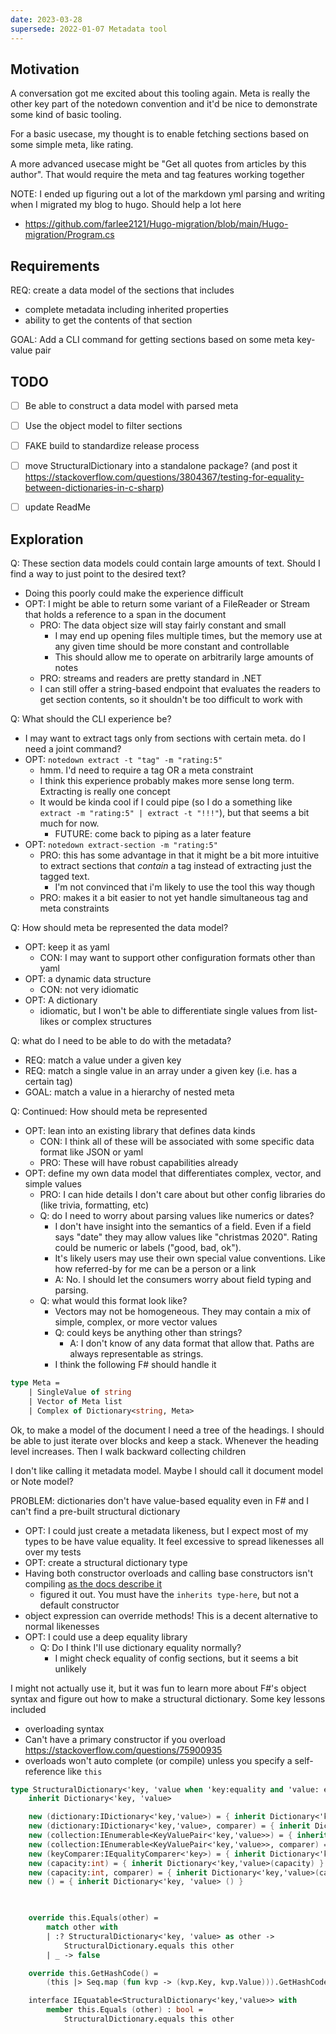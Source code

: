 ```yaml
---
date: 2023-03-28
supersede: 2022-01-07 Metadata tool
---
```


## Motivation

A conversation got me excited about this tooling again.
Meta is really the other key part of the notedown convention and it'd be nice
to demonstrate some kind of basic tooling.

For a basic usecase, my thought is to enable fetching sections based on some simple meta, like rating.

A more advanced usecase might be "Get all quotes from articles by this author". That would require the meta and tag features working together

NOTE: I ended up figuring out a lot of the markdown yml parsing and writing when I migrated my blog to hugo. Should help a lot here
- https://github.com/farlee2121/Hugo-migration/blob/main/Hugo-migration/Program.cs

## Requirements

REQ: create a data model of the sections that includes
- complete metadata including inherited properties
- ability to get the contents of that section

GOAL: Add a CLI command for getting sections based on some meta key-value pair





## TODO
- [ ] Be able to construct a data model with parsed meta
- [ ] Use the object model to filter sections
- [ ] FAKE build to standardize release process
- [ ] move StructuralDictionary into a standalone package? (and post it https://stackoverflow.com/questions/3804367/testing-for-equality-between-dictionaries-in-c-sharp)
- [ ] update ReadMe


## Exploration


Q: These section data models could contain large amounts of text. Should I find a way to just point to the desired text?
- Doing this poorly could make the experience difficult
- OPT: I might be able to return some variant of a FileReader or Stream that holds a reference to a span in the document
  - PRO: The data object size will stay fairly constant and small
    - I may end up opening files multiple times, but the memory use at any given time should be more constant and controllable
    - This should allow me to operate on arbitrarily large amounts of notes
  - PRO: streams and readers are pretty standard in .NET
  - I can still offer a string-based endpoint that evaluates the readers to get section contents, so it shouldn't be too difficult to work with

Q: What should the CLI experience be?
- I may want to extract tags only from sections with certain meta. do I need a joint command?
- OPT: `notedown extract -t "tag" -m "rating:5"`
  - hmm. I'd need to require a tag OR a meta constraint
  - I think this experience probably makes more sense long term. Extracting is really one concept
  - It would be kinda cool if I could pipe (so I do a something like `extract -m "rating:5" | extract -t "!!!"`), but that seems a bit much for now. 
    - FUTURE: come back to piping as a later feature
- OPT: `notedown extract-section -m "rating:5"` 
  - PRO: this has some advantage in that it might be a bit more intuitive to extract sections that *contain* a tag instead of extracting just the tagged text.
    - I'm not convinced that i'm likely to use the tool this way though
  - PRO: makes it a bit easier to not yet handle simultaneous tag and meta constraints

Q: How should meta be represented the data model?
- OPT: keep it as yaml
  - CON: I may want to support other configuration formats other than yaml
- OPT: a dynamic data structure
  - CON: not very idiomatic
- OPT: A dictionary 
  - idiomatic, but I won't be able to differentiate single values from list-likes or complex structures 

Q: what do I need to be able to do with the metadata?
- REQ: match a value under a given key
- REQ: match a single value in an array under a given key (i.e. has a certain tag)
- GOAL: match a value in a hierarchy of nested meta

Q: Continued: How should meta be represented
- OPT: lean into an existing library that defines data kinds
  - CON: I think all of these will be associated with some specific data format like JSON or yaml
  - PRO: These will have robust capabilities already
- OPT: define my own data model that differentiates complex, vector, and simple values
  - PRO: I can hide details I don't care about but other config libraries do (like trivia, formatting, etc)
  - Q: do I need to worry about parsing values like numerics or dates?
    - I don't have insight into the semantics of a field. Even if a field says "date" they may allow values like "christmas 2020". Rating could be numeric or labels ("good, bad, ok").
    - It's likely users may use their own special value conventions. Like how referred-by for me can be a person or a link
    - A: No. I should let the consumers worry about field typing and parsing. 
  - Q: what would this format look like?
    - Vectors may not be homogeneous. They may contain a mix of simple, complex, or more vector values
    - Q: could keys be anything other than strings?
      - A: I don't know of any data format that allow that. Paths are always representable as strings.
    - I think the following F# should handle it

```fsharp
type Meta =
    | SingleValue of string
    | Vector of Meta list
    | Complex of Dictionary<string, Meta>
```


Ok, to make a model of the document I need a tree of the headings. I should be able to just iterate over blocks and keep a stack. Whenever the heading level increases. Then I walk backward collecting children


I don't like calling it metadata model. Maybe I should call it document model or Note model?

PROBLEM: dictionaries don't have value-based equality even in F# and I can't find a pre-built structural dictionary
- OPT: I could just create a metadata likeness, but I expect most of my types to be have value equality. It feel excessive to spread likenesses all over my tests
- OPT: create a structural dictionary type
- Having both constructor overloads and calling base constructors isn't compiling [as the docs describe it](https://learn.microsoft.com/en-us/dotnet/fsharp/language-reference/inheritance#constructors-and-inheritance)
  - figured it out. You must have the `inherits type-here`, but not a default constructor 
- object expression can override methods! This is a decent alternative to normal likenesses
- OPT: I could use a deep equality library
  - Q: Do I think I'll use dictionary equality normally?
    - I might check equality of config sections, but it seems a bit unlikely


I might not actually use it, but it was fun to learn more about F#'s object syntax and figure out how to make a structural dictionary.
Some key lessons included
- overloading syntax
- Can't have a primary constructor if you overload https://stackoverflow.com/questions/75900935
- overloads won't auto complete (or compile) unless you specify a self-reference like `this`

```fsharp
type StructuralDictionary<'key, 'value when 'key:equality and 'value: equality> =
    inherit Dictionary<'key, 'value>

    new (dictionary:IDictionary<'key,'value>) = { inherit Dictionary<'key,'value>(dictionary) }
    new (dictionary:IDictionary<'key,'value>, comparer) = { inherit Dictionary<'key,'value>(dictionary, comparer) }
    new (collection:IEnumerable<KeyValuePair<'key,'value>>) = { inherit Dictionary<'key,'value>(collection) }
    new (collection:IEnumerable<KeyValuePair<'key,'value>>, comparer) = { inherit Dictionary<'key,'value>(collection, comparer) }
    new (keyComparer:IEqualityComparer<'key>) = { inherit Dictionary<'key,'value>(keyComparer) }
    new (capacity:int) = { inherit Dictionary<'key,'value>(capacity) }
    new (capacity:int, comparer) = { inherit Dictionary<'key,'value>(capacity, comparer) }
    new () = { inherit Dictionary<'key, 'value> () }

    

    override this.Equals(other) =
        match other with
        | :? StructuralDictionary<'key, 'value> as other -> 
            StructuralDictionary.equals this other
        | _ -> false

    override this.GetHashCode() =
        (this |> Seq.map (fun kvp -> (kvp.Key, kvp.Value))).GetHashCode()        

    interface IEquatable<StructuralDictionary<'key,'value>> with
        member this.Equals (other) : bool =
            StructuralDictionary.equals this other
```